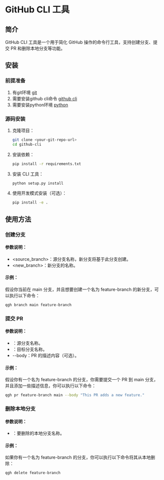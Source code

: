 # GitHub CLI 工具

## 简介
GitHub CLI 工具是一个用于简化 GitHub 操作的命令行工具，支持创建分支、提交 PR 和删除本地分支等功能。

## 安装

### 前提准备
1. 有git环境 [git](https://git-scm.com/downloads)
2. 需要安装github cli命令 [github cli](https://cli.github.com/manual/installation)
3. 需要安装python环境 [python](https://www.python.org/downloads/)

### 源码安装
1. 克隆项目：
   ```bash
   git clone <your-git-repo-url>
   cd github-cli
   ```
2. 安装依赖：
   ```bash
   pip install -r requirements.txt
   ```
3. 安装 CLI 工具：
   ```bash
   python setup.py install
   ```
4. 使用开发模式安装（可选）：
   ```bash
   pip install -e .
   ```

## 使用方法
### 创建分支
#### 参数说明：
- <source_branch>：源分支名称，新分支将基于此分支创建。
- <new_branch>：新分支的名称。
#### 示例：
假设你当前在 main 分支，并且想要创建一个名为 feature-branch 的新分支，可以执行以下命令：
```bash 
qgh branch main feature-branch
```
### 提交 PR
#### 参数说明：
- <source>：源分支名称。
- <target>：目标分支名称。
- --body：PR 的描述内容（可选）。

#### 示例：
假设你有一个名为 feature-branch 的分支，你需要提交一个 PR 到 main 分支，并且添加一些描述信息，你可以执行以下命令：
```bash 
qgh pr feature-branch main --body "This PR adds a new feature."
```

### 删除本地分支
#### 参数说明：
- <branch>：要删除的本地分支名称。
#### 示例：
如果你有一个名为 feature-branch 的分支，你可以执行以下命令将其从本地删除：
```bash 
qgh delete feature-branch
```